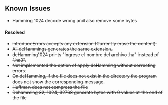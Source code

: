 ## Known Issues
* Hamming 1024 decode wrong and also remove some bytes 

#### Resolved

* ~~introduceErrors accepts any extension (Currently erase the content).~~
* ~~All deHammings generates the same extension.~~
* ~~deHamming1024 prints "Ingrese el nombre del archivo .ha" instead pf ".ha3".~~
* ~~Not implemented the option of apply deHamming without correcting errors.~~
* ~~On deHamming, if the file does not exist in the directory the program
 does not show the corresponding message.~~
 * ~~Huffman does not compress the file~~
 * ~~Dehamming 32, 1024, 32768 generate bytes with 0 values at the end of the file~~
